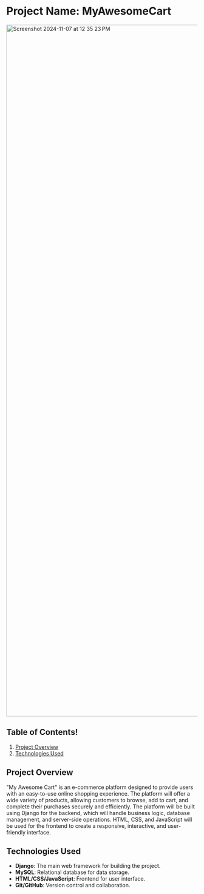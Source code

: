 # Project Name: **MyAwesomeCart**

<img width="1822" alt="Screenshot 2024-11-07 at 12 35 23 PM" src="https://github.com/user-attachments/assets/ed3a02ea-89d5-44cc-bb37-674ba4ea03e5">

## Table of Contents!

1. [Project Overview](#project-overview)
2. [Technologies Used](#technologies-used)

## Project Overview

"My Awesome Cart" is an e-commerce platform designed to provide users with an easy-to-use online shopping experience. The platform will offer a wide variety of products, allowing customers to browse, add to cart, and complete their purchases securely and efficiently.
The platform will be built using Django for the backend, which will handle business logic, database management, and server-side operations. HTML, CSS, and JavaScript will be used for the frontend to create a responsive, interactive, and user-friendly interface.

## Technologies Used
- **Django**: The main web framework for building the project.
- **MySQL**: Relational database for data storage.
- **HTML/CSS/JavaScript**: Frontend for user interface.
- **Git/GitHub**: Version control and collaboration.

